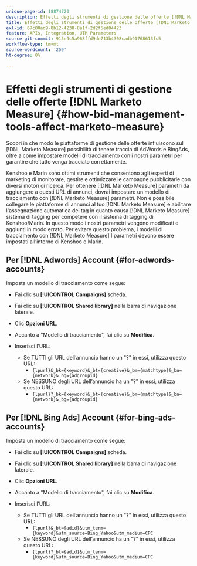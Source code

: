 ```yaml
---
unique-page-id: 18874720
description: Effetti degli strumenti di gestione delle offerte [!DNL Marketo Measure] - [!DNL Marketo Measure]
title: Effetti degli strumenti di gestione delle offerte [!DNL Marketo Measure]
exl-id: 67c00ad9-8b12-4238-8a1f-2d2f5ed04423
feature: APIs, Integration, UTM Parameters
source-git-commit: 915e9c5a968ffd9de713b4308cadb91768613fc5
workflow-type: tm+mt
source-wordcount: '259'
ht-degree: 0%

---
```


# Effetti degli strumenti di gestione delle offerte [!DNL Marketo Measure] {#how-bid-management-tools-affect-marketo-measure}

Scopri in che modo le piattaforme di gestione delle offerte influiscono sul [!DNL Marketo Measure] possibilità di tenere traccia di AdWords e BingAds, oltre a come impostare modelli di tracciamento con i nostri parametri per garantire che tutto venga tracciato correttamente.

Kenshoo e Marin sono ottimi strumenti che consentono agli esperti di marketing di monitorare, gestire e ottimizzare le campagne pubblicitarie con diversi motori di ricerca. Per ottenere [!DNL Marketo Measure] parametri da aggiungere a questi URL di annunci, dovrai impostare un modello di tracciamento con [!DNL Marketo Measure] parametri. Non è possibile collegare le piattaforme di annunci al tuo [!DNL Marketo Measure] e abilitare l&#39;assegnazione automatica dei tag in quanto causa [!DNL Marketo Measure] sistema di tagging per competere con il sistema di tagging di Kenshoo/Marin. In questo modo i nostri parametri vengono modificati e aggiunti in modo errato. Per evitare questo problema, i modelli di tracciamento con [!DNL Marketo Measure] I parametri devono essere impostati all’interno di Kenshoo e Marin.

## Per [!DNL Adwords] Account {#for-adwords-accounts}

Imposta un modello di tracciamento come segue:

* Fai clic su **[!UICONTROL Campaigns]** scheda.
* Fai clic su **[!UICONTROL Shared library]** nella barra di navigazione laterale.
* Clic **Opzioni URL**.
* Accanto a &quot;Modello di tracciamento&quot;, fai clic su **Modifica**.
* Inserisci l’URL:

   * Se TUTTI gli URL dell’annuncio hanno un &quot;?&quot; in essi, utilizza questo URL:
      * `{lpurl}&_bk={keyword}&_bt={creative}&_bm={matchtype}&_bn={network}&_bg={adgroupid}`
   * Se NESSUNO degli URL dell’annuncio ha un &quot;?&quot; in essi, utilizza questo URL:
      * `{lpurl}?_bk={keyword}&_bt={creative}&_bm={matchtype}&_bn={network}&_bg={adgroupid}`


## Per [!DNL Bing Ads] Account {#for-bing-ads-accounts}

Imposta un modello di tracciamento come segue:

* Fai clic su **[!UICONTROL Campaigns]** scheda.
* Fai clic su **[!UICONTROL Shared library]** nella barra di navigazione laterale.
* Clic **Opzioni URL**.
* Accanto a &quot;Modello di tracciamento&quot;, fai clic su **Modifica**.
* Inserisci l’URL:

   * Se TUTTI gli URL dell’annuncio hanno un &quot;?&quot; in essi, utilizza questo URL:
      * `{lpurl}&_bt={adid}&utm_term={keyword}&utm_source=Bing_Yahoo&utm_medium=CPC`
   * Se NESSUNO degli URL dell’annuncio ha un &quot;?&quot; in essi, utilizza questo URL:
      * `{lpurl}?_bt={adid}&utm_term={keyword}&utm_source=Bing_Yahoo&utm_medium=CPC`
